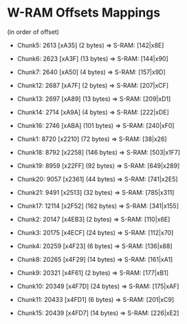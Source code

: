 ﻿# W-RAM Offsets Mappings

(in order of offset)

* Chunk5: 2613 [xA35] (2 bytes)      => S-RAM: [142|x8E]
* Chunk6: 2623 [xA3F] (13 bytes)     => S-RAM: [144|x90]
* Chunk7: 2640 [xA50] (4 bytes)      => S-RAM: [157|x9D]
* Chunk12: 2687 [xA7F] (2 bytes)      => S-RAM: [207|xCF]
* Chunk13: 2697 [xA89] (13 bytes)     => S-RAM: [209|xD1]
* Chunk14: 2714 [xA9A] (4 bytes)      => S-RAM: [222|xDE]
* Chunk16: 2746 [xABA] (101 bytes)    => S-RAM: [240|xF0]
* Chunk1: 8720 [x2210] (72 bytes)    => S-RAM: [38|x26]

* Chunk18: 8792 [x2258] (146 bytes)   => S-RAM: [503|x1F7]
* Chunk19: 8959 [x22FF] (92 bytes)   => S-RAM: [649|x289]
* Chunk20: 9057 [x2361] (44 bytes)   => S-RAM: [741|x2E5]
* Chunk21: 9491 [x2513] (32 bytes)   => S-RAM: [785|x311]

* Chunk17: 12114 [x2F52] (162 bytes) => S-RAM: [341|x155]

* Chunk2: 20147 [x4EB3] (2 bytes)   => S-RAM: [110|x6E]
* Chunk3: 20175 [x4ECF] (24 bytes)  => S-RAM: [112|x70]

* Chunk4: 20259 [x4F23] (6 bytes)   => S-RAM: [136|x88]
* Chunk8: 20265 [x4F29] (14 bytes)  => S-RAM: [161|xA1]
* Chunk9: 20321 [x4F61] (2 bytes)   => S-RAM: [177|xB1]
* Chunk10: 20349 [x4F7D] (24 bytes)  => S-RAM: [175|xAF]
* Chunk11: 20433 [x4FD1] (6 bytes)   => S-RAM: [201|xC9]
* Chunk15: 20439 [x4FD7] (14 bytes)  => S-RAM: [226|xE2]
